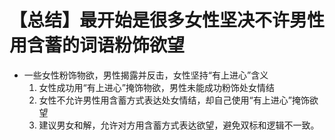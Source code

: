 # 【总结】最开始是很多女性坚决不许男性用含蓄的词语粉饰欲望

-   一些女性粉饰物欲，男性揭露并反击，女性坚持“有上进心”含义
    1.  女性成功用“有上进心”掩饰物欲，男性未能成功粉饰处女情结
    2.  女性不允许男性用含蓄方式表达处女情结，却自己使用“有上进心”掩饰欲望
    3.  建议男女和解，允许对方用含蓄方式表达欲望，避免双标和逻辑不一致。